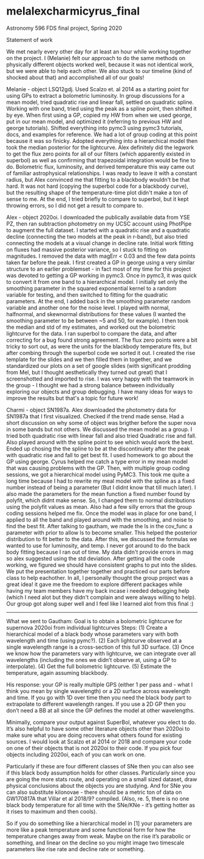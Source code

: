 # melalexcharmicyrus_final
Astronomy 596 FDS final project, Spring 2020

Statement of work

We met nearly every other day for at least an hour while working together on the project. I (Melanie) felt our approach to do the same methods on physically different objects worked well, because it was not identical work, but we were able to help each other. We also stuck to our timeline (kind of shocked about that) and accomplished all of our goals!

Melanie - object LSQ12gdj. Used Scalzo et. al 2014 as a starting point for using GPs to extract a bolometric luminosity. In group discussions for a mean model, tried quadratic rise and linear fall, settled on quadratic spline. Working with one band, tried using the peak as a spline point, then shifted it by eye. When first using a GP, copied my HW from when we used george, put in our mean model, and optimized it (referring to previous HW and george tutorials). Shifted everything into pymc3 using pymc3 tutorials, docs, and examples for reference. We had a lot of group coding at this point because it was so finicky. Adopted everything into a hierarchical model then took the median posterior for the lightcurve. Alex definitely did the legwork to get the flux zero points for all of our filters (which apparently existed in superbol) as well as confirming that trapezoidal integration would be fine to do. Bolometric flux, luminosity, and derived temperature this way came out of familiar astrophysical relationships. I was ready to leave it with a constant radius, but Alex convinced me that fitting to a blackbody wouldn't be that hard. It was not hard (copying the superbol code for a blackbody curve), but the resulting shape of the temperature-time plot didn't make a ton of sense to me. At the end, I tried briefly to compare to superbol, but it kept throwing errors, so I did not get a result to compare to. 

Alex - object 2020oi. I downloaded the publically available data from YSE PZ, then ran subtraction photometry on my UCSC account using PhotPipe to augment the full dataset. I started with a quadratic rise and a quadratic decline (connecting the two models at the peak in r-band), but also tried connecting the models at a visual change in decline rate. Initial work fitting on fluxes had massive posterior variance, so I stuck to fitting on magnitudes. I removed the data with magErr < 0.03 and the few data points taken far before the peak. I first created a GP in george using a very similar structure to an earlier problemset - in fact most of my time for this project was devoted to getting a GP working in pymc3. Once in pymc3, it was quick to convert it from one band to a hierarchical model. I initially set only the smoothing parameter in the squared exponential kernel to a random variable for testing, and then switched to fitting for the quadratic parameters. At the end, I added back in the smoothing parameter random variable and another one for the noise level. I played with normal, halfnormal, and skewnormal distributions for these values (I wanted the smoothing parameter to be between ~5 and 50, for example). I then took the median and std of my estimates, and worked out the bolometric lightcurve for the data. I ran superbol to compare the data, and after correcting for a bug found strong agreement. The flux zero points were a bit tricky to sort out, as were the units for the blackbody temperature fits, but after combing through the superbol code we sorted it out. I created the rise template for the slides and we then filled them in together, and we standardized our plots on a set of google slides (with significant prodding from Mel, but I thought aesthetically they turned out great) that I screenshotted and imported to rise. I was very happy with the teamwork in the group - I thought we had a strong balance between individually exploring our objects and group debugging. I have many ideas for ways to improve the results but that's a topic for future work! 

Charmi - object SN1987a. Alex downloaded the photometry data for SN1987a that I first visualized. Checked if the trend made sense. Had a short discussion on why some of object was brigther before the super nova in some bands but not others. We discussed the mean model as a group. I tried both quadratic rise with linear fall and also tried Quadratic rise and fall. Also played around with the spline point to see which would work the best. Ended up chosing the the spline to be at the discontinuiety after the peak with quadratic rise and fall to get best fit. I used homework to go about the GP using george. Cyrus helped me catch a type error in my mean model that was causing problems with the GP. Then, with multiple group coding sessions, we got a hierarchical model using PyMC3. This took me quite a long time because I had to rewrite my meal model with the spline as a fixed number instead of being a parameter (But I didnt know that till much later). I also made the parameters for the mean function a fixed number found by polyfit, which didnt make sense. So, I changed them to normal distributions using the polyfit values as mean. Also had a few silly errors that the group coding sessions helped me fix. Once the model was in place for one band, I applied to all the band and played around with the smoothing, and noise to find the best fit. After talking to gautham, we made the ls in the cov_func a parameter with prior to allow ls to become smaller. This helped the posterior distribution to fit better to the data. After this, we discussed the formulas we wanted to use for luminosity, and temp. I never got around to do the back body fitting because I ran out of time. My data didn't provide errors in mag so alex suggested using the std deviation. After getting all the code working, we figured we should have consistent graphs to put into the slides. We put the presentation together together and practiced our parts before class to help eachother. In all, I personally thought the group project was a great idea! it gave me the freedom to explore different packages while having my team members have my back incase i needed debugging help (which I need alot but they didn't complain and were always willing to help). Our group got along super well and I feel like I learned alot from this final :)

----------------------------------------------
What we sent to Gautham:
Goal is to obtain a bolometric lightcurve for supernova 2020oi from individual lightcurves
Steps:
(1) Create a hierarchical model of a black body whose parameters vary with both wavelength and time (using pymc?).
(2) Each lightcurve observed at a single wavelength range is a cross-section of this full 3D surface.
(3) Once we know how the parameters vary with lightcurve, we can integrate over all wavelengths (including the ones we didn’t observe at, using a GP to interpolate).
(4) Get the full bolometric lightcurve.
(5) Estimate the temperature, again assuming blackbody.

His response:
your GP is really multiple GPS (either 1 per pass and - what I think you mean by single wavelength) or a 2D surface across wavelength and time.
If you go with 1D over time then you need the black body part to extrapolate to different wavelength ranges.
If you use a 2D GP then you don’t need a BB at all since the GP defines the model at other wavelengths.

Minimally, compare your output against SuperBol, whatever you elect to do.
It’s also helpful to have some other literature objects other than 2020oi to make sure what you are doing recovers what others found for existing sources.
I would look at Scalzo et al 2014 or 2018 and compare your code on one of their objects that is not 2020oi to their code.
If you pick four objects including 2020oi, each of you can work on one.

Particularly if these are four different classes of SNe then you can also see if this black body assumption holds for other classes.
Particularly since you are going the more stats route, and operating on a small sized dataset, draw physical conclusions about the objects you are studying.
And for SNe you can also substitute kilonovae - there should be a metric ton of data on GW170817A that Villar et al 2018/9?  compiled.
(Also, re. 5, there is no one black body temperature for all time with the SNe/KNe - it’s getting hotter as it rises to maximum and then cools).

So if you do something like a hierarchical model in [1] your parameters are more like a peak temperature and some functional form for how the temperature changes away from weak.
Maybe on the rise it’s parabolic or something, and linear on the decline so you might image two timescale parameters like rise rate and decline rate or something.
